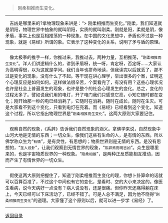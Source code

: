 > 刚柔相推而生变化。
___
&emsp;吉凶是哪里来的?拿物理现象来讲是：“> 刚柔相推而生变化。”刚柔，我们知道就是阴阳，物理世界中抽象的就叫阴阳，实质的就叫刚柔。刚就是阳，柔就是阴，像矛盾，事实上也是互相推荡的一种现象。在中国的文化思想中，矛盾也不过是一种现象，就是《易经》所谓的象。它表示了这种变化的关系，说明了矛与盾的原理。
___
&emsp;像太极拳的推手一样，你推过来，我推过去，两种力量，互相推荡，“``刚柔相推而生变化``”。洋人们讲逻辑什么的，讲到矛盾呀，统一呀，肯定呀，否定呀……大家认为高明得很，以为这就是学问。我们当年也拼命地读，但我读完以后就丢了，那不过是变化的现象，没有什么了不起。等干现在讲心理学，举出很多的个案，证明这个心理反应是如何如何。这样做法很辛苦，个案看完了，有没有用？这些心理状况也许是社会上普遍发生的现象，也许是整个的社会心理发生的变化。总之，变化的过程太多了。譬如说我们用的电灯，开了电门我们只感觉它亮，小知它随时都在变化；刚开始那一秒的电已经消耗了，它随时在消耗，随时在成长，随时在生灭。可是大家看不到这个变化，只看到电灯在亮着。而《易经》已经看到这个变化，知道这个过程，所以它指出物理世界是“``刚柔相推而生变化``”。这两大原则大家要记住。
___
&emsp;观察自然的现象，《系辞》告诉我们自然现象的涵义。拿佛学来说，自然现象中山河大地是无情的东西；一切众生，像我们这些有生命的人，是有情的东西。所以佛学称众生为“``有情``”，是有灵性，有思想的；物质世界则是无情的东西。是没有思想的，“``圣人设卦``”，让我们观察到无情世界的现象，“``系辞焉而明吉凶``”。众生是哪里来的，也是宇宙物质世界的一种现象。“``刚柔相推``”，是两种正反质能相互推动，因而产生了有情世界的一切众生。
___
&emsp;假使这两大原则把握住了，知道丁刚柔相推而生变化的理，你想卜卦算命的话就可以百算百准了，不过这个中间也有它的变化，是看时、空的大小来决定的。像医生看病，说今天病好一点没有？病人说没有，还是很痛。但你昨天还痛得躺在床上，今天已经可以下床活动了，已经不错了。可是人总不满足，因为他不晓得“``刚柔相推而生变化``”的道理。大家懂了这个原则以后，就可以进一步学《易经》了。
___
[返回目录](../../../master/README.md#目录)